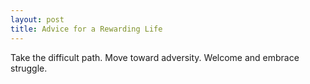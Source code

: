 ```yaml
---
layout: post
title: Advice for a Rewarding Life
---
```


Take the difficult path. Move toward adversity. Welcome and embrace struggle.